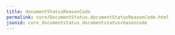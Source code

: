 ```yaml
---
title: documentStatusReasonCode
permalink: core/DocumentStatus.documentStatusReasonCode.html
jsonid: core_documentstatus_documentstatusreasoncode
---
```

